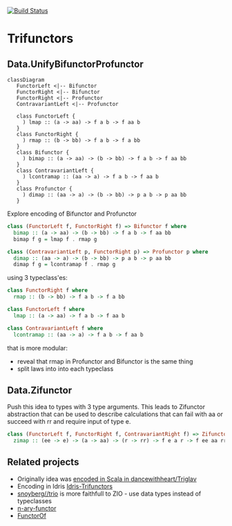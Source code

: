 [![Build Status](https://github.com/dancewithheart/trifunctors/actions/workflows/haskell.yml/badge.svg?branch=master)](https://github.com/dancewithheart/trifunctors/actions/workflows/haskell.yml?query=branch%3Amaster)


# Trifunctors

## Data.UnifyBifunctorProfunctor

```mermaid
classDiagram
   FunctorLeft <|-- Bifunctor
   FunctorRight <|-- Bifunctor
   FunctorRight <|-- Profunctor
   ContravariantLeft <|-- Profunctor
   
   class FunctorLeft {
     ) lmap :: (a -> aa) -> f a b -> f aa b
   }
   class FunctorRight {
     ) rmap :: (b -> bb) -> f a b -> f a bb
   }
   class Bifunctor {
     ) bimap :: (a -> aa) -> (b -> bb) -> f a b -> f aa bb
   }
   class ContravariantLeft {
     ) lcontramap :: (aa -> a) -> f a b -> f aa b
   }
   class Profunctor {
     ) dimap :: (aa -> a) -> (b -> bb) -> p a b -> p aa bb
   }
```

Explore encoding of Bifunctor and Profunctor

```Haskell
class (FunctorLeft f, FunctorRight f) => Bifunctor f where
  bimap :: (a -> aa) -> (b -> bb) -> f a b -> f aa bb
  bimap f g = lmap f . rmap g

class (ContravariantLeft p, FunctorRight p) => Profunctor p where
  dimap :: (aa -> a) -> (b -> bb) -> p a b -> p aa bb
  dimap f g = lcontramap f . rmap g
```

using 3 typeclass'es:

```Haskell
class FunctorRight f where
  rmap :: (b -> bb) -> f a b -> f a bb

class FunctorLeft f where
  lmap :: (a -> aa) -> f a b -> f aa b

class ContravariantLeft f where
  lcontramap :: (aa -> a) -> f a b -> f aa b
```

that is more modular:
- reveal that rmap in Profunctor and Bifunctor is the same thing
- split laws into into each typeclass

## Data.Zifunctor

Push this idea to types with 3 type arguments. This leads to Zifunctor abstraction
that can be used to describe calculations that can fail with aa or succeed with rr
and require input of type e.

```Haskell
class (FunctorLeft f, FunctorRight f, ContravariantRight f) => Zifunctor f where
  zimap :: (ee -> e) -> (a -> aa) -> (r -> rr) -> f e a r -> f ee aa rr
```


## Related projects
* Originally idea was [encoded in Scala in dancewithheart/Triglav](https://github.com/dancewithheart/Triglav/blob/master/src/main/scala/Triglav/face3/Trifunctor.scala)
* Encoding in Idris [Idris-Trifunctors](https://github.com/dancewithheart/Idris-Trifunctors)
* [snoyberg//trio](https://github.com/snoyberg/trio) is more faithfull to ZIO - use data types instead of typeclasses
* [n-ary-functor](https://hackage.haskell.org/package/n-ary-functor)
* [FunctorOf](https://www.reddit.com/r/haskell/comments/bo0q7h/functorof/)
